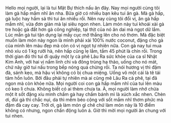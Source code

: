 Hello mọi người, lại là tui Mật Bự thích nấu ăn đây. Nay mọi người cùng tôi làm gà hấp mắm nhĩ ăn nha. Bữa giờ có nhiều bạn kêu tui ăn gà. Mà gà hấp, gà luộc hay hầm sả thì tui ăn nhiều rồi. Nên nay cùng tôi đổi vị, ăn gà hấp mắm nhĩ, vừa đơn giản mà lại siêu ngon nhen. Làm món này tui khoái xài gà tre hoặc gà đất hơn gà công nghiệp, tại thịt của nó ăn dai mà ngọt dữ lắm. Lúc mần gà tui tận dụng lại mấy cục mỡ thắng lên cho nó thơm. Mà đặc biệt muốn làm món này ngon là mình phải xài 100% nước coconut, đặng cho gà của mình lên màu đẹp mà còn có vị ngọt tự nhiên nữa. Con gà nay tui mua nhỏ xíu có 1 kg rưỡi hà, nên hấp cũng lẹ lắm, tầm 45 phút là chín rồi. Trong thời gian đó thì tui đi quậy một ly cà phê Lâu Ra sức khỏe của ca sĩ Nhật Kim Anh, với hai vị nấm linh chi và đông trùng hạ thảo, uống cho nó mát, chứ nãy giờ tui nấu trong bếp nóng quá chừng rồi. Ta nói hương vị thì đậm đà, sánh kẹo, mà hậu vị không có bị chua miệng. Uống vô một cái là tê tái tâm hồn luôn. Bởi đâu phải tự nhiên mà ai cũng mê Lâu Ra cà phê, tại đã ngon mà còn khỏe nữa. Mọi người coi con gà hấp mắm nhĩ của tui lên màu có keo lì chưa. Không biết có ai thèm chưa ta. À, mọi người làm nhớ chừa một ít sốt đặng xíu mình chấm gà hay chấm bánh mì là xúch xắc nhen. Chèn ơi, đùi gà thì chắc nụi, da thì mềm béo cộng với sốt mắm nhĩ thơm phức mà đậm đà cay cay. Trời ơi, gà làm món gì chê chứ làm món này là 10 điểm không có nhưng, ngon chấn động luôn á. Giờ thì mời mọi người ăn chung với tui nhen.
